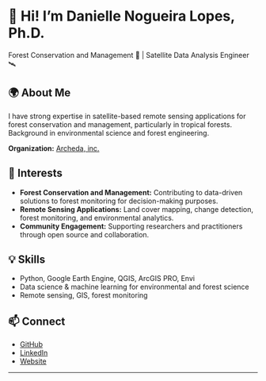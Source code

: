 # 👋 Hi! I’m Danielle Nogueira Lopes, Ph.D.

Forest Conservation and Management 🌳 | Satellite Data Analysis Engineer 🛰️

## 🌍 About Me

I have strong expertise in satellite-based remote sensing applications for forest conservation and management, particularly in tropical forests. 
Background in environmental science and forest engineering.

**Organization:** [Archeda, inc.](https://archeda.inc/)

## 🚀 Interests

- **Forest Conservation and Management:** Contributing to data-driven solutions to forest monitoring for decision-making purposes.
- **Remote Sensing Applications:** Land cover mapping, change detection, forest monitoring, and environmental analytics.
- **Community Engagement:** Supporting researchers and practitioners through open source and collaboration.

## 💡 Skills

- Python, Google Earth Engine, QGIS, ArcGIS PRO, Envi
- Data science & machine learning for environmental and forest science
- Remote sensing, GIS, forest monitoring

## 📫 Connect

- [GitHub](https://github.com/lopesdanielle)
- [LinkedIn](https://www.linkedin.com/in/dannoglopes/)
- [Website](https://lopesdanielle.github.io/)

---
